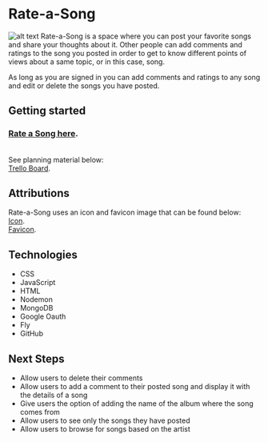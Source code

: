 # Rate-a-Song
![alt text](https://i.imgur.com/ioUsNAd.png "Screenshot of index view")
Rate-a-Song is a space where you can post your favorite songs and share your thoughts about it. Other people can add comments and ratings to the song you posted in order to get to know different points of views about a same topic, or in this case, song.

As long as you are signed in you can add comments and ratings to any song and edit or delete the songs you have posted.


## Getting started
 ### [Rate a Song here](https://rate-a-song-jr.fly.dev/songs).

&nbsp;   
See planning material below:  
[Trello Board](https://trello.com/b/iYdCFHQD/rate-a-song).  


## Attributions
Rate-a-Song uses an icon and favicon image that can be found below:   
[Icon](https://fontawesome.com/search?q=music&o=r).   
[Favicon](https://www.theleverageway.com/blog/intelligent-personal-voice-assistants-business-marketing/music-note/). 


## Technologies
+ CSS
+ JavaScript
+ HTML
+ Nodemon
+ MongoDB
+ Google Oauth
+ Fly
+ GitHub

## Next Steps
+ Allow users to delete their comments
+ Allow users to add a comment to their posted song and display it with the details of a song
+ Give users the option of adding the name of the album where the song comes from
+ Allow users to see only the songs they have posted
+ Allow users to browse for songs based on the artist
